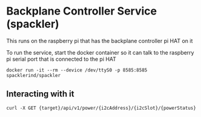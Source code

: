 # Backplane Controller Service (spackler)

This runs on the raspberry pi that has the backplane controller pi HAT on it

To run the service, start the docker container so it can talk to the raspberry pi serial port that is connected to the pi HAT
```
docker run -it --rm --device /dev/ttyS0 -p 8585:8585 spacklerind/spackler
```

## Interacting with it
```
curl -X GET {target}/api/v1/power/{i2cAddress}/{i2cSlot}/{powerStatus}
```
